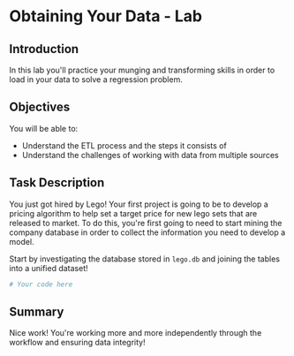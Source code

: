 
# Obtaining Your Data - Lab

## Introduction
In this lab you'll practice your munging and transforming skills in order to load in your data to solve a regression problem.

## Objectives
You will be able to:
* Understand the ETL process and the steps it consists of
* Understand the challenges of working with data from multiple sources 

## Task Description

You just got hired by Lego! Your first project is going to be to develop a pricing algorithm to help set a target price for new lego sets that are released to market. To do this, you're first going to need to start mining the company database in order to collect the information you need to develop a model.

Start by investigating the database stored in `lego.db` and joining the tables into a unified dataset!


```python
# Your code here
```

## Summary
Nice work! You're working more and more independently through the workflow and ensuring data integrity!
